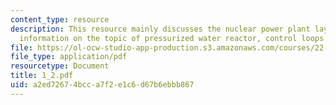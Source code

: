 ```yaml
---
content_type: resource
description: This resource mainly discusses the nuclear power plant layout and provides
  information on the topic of pressurized water reactor, control loops.
file: https://ol-ocw-studio-app-production.s3.amazonaws.com/courses/22-921-nuclear-power-plant-dynamics-and-control-january-iap-2006/a2ed72674bcca7f2e1c6d67b6ebbb867_1_2.pdf
file_type: application/pdf
resourcetype: Document
title: 1_2.pdf
uid: a2ed7267-4bcc-a7f2-e1c6-d67b6ebbb867
---
```


